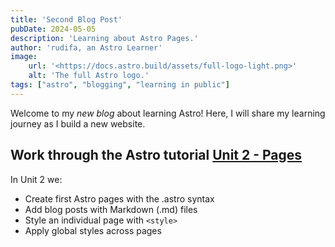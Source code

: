 ```yaml
---
title: 'Second Blog Post'
pubDate: 2024-05-05
description: 'Learning about Astro Pages.'
author: 'rudifa, an Astro Learner'
image:
    url: '<https://docs.astro.build/assets/full-logo-light.png>'
    alt: 'The full Astro logo.'
tags: ["astro", "blogging", "learning in public"]
---
```


Welcome to my _new blog_ about learning Astro! Here, I will share my learning journey as I build a new website.

## Work through the Astro tutorial [Unit 2 - Pages](https://docs.astro.build/en/tutorial/2-pages/)

In Unit 2 we:

- Create first Astro pages with the .astro syntax
- Add blog posts with Markdown (.md) files
- Style an individual page with `<style>`
- Apply global styles across pages
